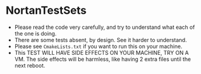 # NortanTestSets
* Please read the code very carefully, and try to understand what each of the one is doing.
* There are some tests absent, by design. See it harder to understand. 
* Please see `CmakeLists.txt` if you want to run this on your machine. 
* This TEST WILL HAVE SIDE EFFECTS ON YOUR MACHINE, TRY ON A VM. The side effects will be harmless, like having 2 extra files until the next reboot. 
